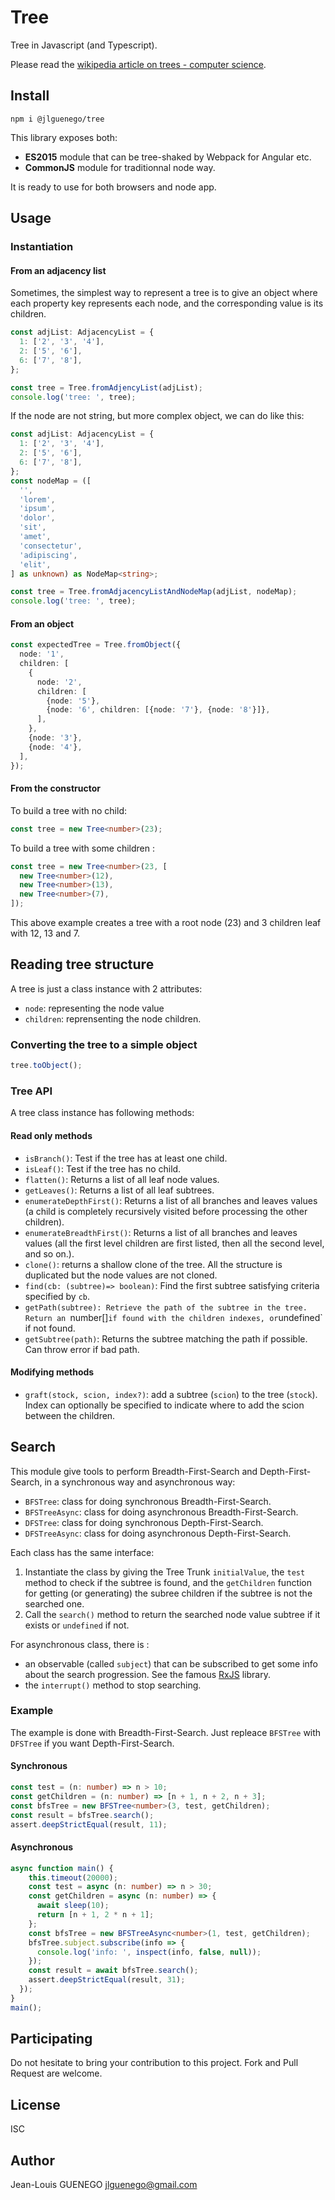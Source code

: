 # Tree

Tree in Javascript (and Typescript).

Please read the [wikipedia article on trees - computer science](<https://en.wikipedia.org/wiki/Tree_(data_structure)>).

## Install

```
npm i @jlguenego/tree
```

This library exposes both:

- **ES2015** module that can be tree-shaked by Webpack for Angular etc.
- **CommonJS** module for traditionnal node way.

It is ready to use for both browsers and node app.

## Usage

### Instantiation

#### From an adjacency list

Sometimes, the simplest way to represent a tree is to give an object where each property key represents each node, and the corresponding value is its children.

```ts
const adjList: AdjacencyList = {
  1: ['2', '3', '4'],
  2: ['5', '6'],
  6: ['7', '8'],
};

const tree = Tree.fromAdjencyList(adjList);
console.log('tree: ', tree);
```

If the node are not string, but more complex object, we can do like this:

```ts
const adjList: AdjacencyList = {
  1: ['2', '3', '4'],
  2: ['5', '6'],
  6: ['7', '8'],
};
const nodeMap = ([
  '',
  'lorem',
  'ipsum',
  'dolor',
  'sit',
  'amet',
  'consectetur',
  'adipiscing',
  'elit',
] as unknown) as NodeMap<string>;

const tree = Tree.fromAdjacencyListAndNodeMap(adjList, nodeMap);
console.log('tree: ', tree);
```

#### From an object

```ts
const expectedTree = Tree.fromObject({
  node: '1',
  children: [
    {
      node: '2',
      children: [
        {node: '5'},
        {node: '6', children: [{node: '7'}, {node: '8'}]},
      ],
    },
    {node: '3'},
    {node: '4'},
  ],
});
```

#### From the constructor

To build a tree with no child:

```ts
const tree = new Tree<number>(23);
```

To build a tree with some children :

```ts
const tree = new Tree<number>(23, [
  new Tree<number>(12),
  new Tree<number>(13),
  new Tree<number>(7),
]);
```

This above example creates a tree with a root node (23) and 3 children leaf with 12, 13 and 7.

## Reading tree structure

A tree is just a class instance with 2 attributes:

- `node`: representing the node value
- `children`: reprensenting the node children.

### Converting the tree to a simple object

```ts
tree.toObject();
```

### Tree API

A tree class instance has following methods:

#### Read only methods

- `isBranch()`: Test if the tree has at least one child.
- `isLeaf()`: Test if the tree has no child.
- `flatten()`: Returns a list of all leaf node values.
- `getLeaves()`: Returns a list of all leaf subtrees.
- `enumerateDepthFirst()`: Returns a list of all branches and leaves values (a child is completely recursively visited before processing the other children).
- `enumerateBreadthFirst()`: Returns a list of all branches and leaves values (all the first level children are first listed, then all the second level, and so on.).
- `clone()`: returns a shallow clone of the tree. All the structure is duplicated but the node values are not cloned.
- `find(cb: (subtree)=> boolean)`: Find the first subtree satisfying criteria specified by `cb`.
- `getPath(subtree): Retrieve the path of the subtree in the tree. Return an `number[]` if found with the children indexes, or `undefined` if not found.
- `getSubtree(path)`: Returns the subtree matching the path if possible. Can throw error if bad path.

#### Modifying methods

- `graft(stock, scion, index?)`: add a subtree (`scion`) to the tree (`stock`). Index can optionally be specified to indicate where to add the scion between the children.

## Search

This module give tools to perform Breadth-First-Search and Depth-First-Search, in a synchronous way and asynchronous way:

- `BFSTree`: class for doing synchronous Breadth-First-Search.
- `BFSTreeAsync`: class for doing asynchronous Breadth-First-Search.
- `DFSTree`: class for doing synchronous Depth-First-Search.
- `DFSTreeAsync`: class for doing asynchronous Depth-First-Search.

Each class has the same interface:

1. Instantiate the class by giving the Tree Trunk `initialValue`, the `test` method to check if the subtree is found, and the `getChildren` function for getting (or generating) the subree children if the subtree is not the searched one.
2. Call the `search()` method to return the searched node value subtree if it exists or `undefined` if not.

For asynchronous class, there is :
- an observable (called `subject`) that can be subscribed to get some info about the search progression. See the famous [RxJS](https://github.com/ReactiveX/RxJS) library.
- the `interrupt()` method to stop searching.

### Example

The example is done with Breadth-First-Search. Just repleace `BFSTree` with `DFSTree` if you want Depth-First-Search.

#### Synchronous

```ts
const test = (n: number) => n > 10;
const getChildren = (n: number) => [n + 1, n + 2, n + 3];
const bfsTree = new BFSTree<number>(3, test, getChildren);
const result = bfsTree.search();
assert.deepStrictEqual(result, 11);
```

#### Asynchronous

```ts
async function main() {
    this.timeout(20000);
    const test = async (n: number) => n > 30;
    const getChildren = async (n: number) => {
      await sleep(10);
      return [n + 1, 2 * n + 1];
    };
    const bfsTree = new BFSTreeAsync<number>(1, test, getChildren);
    bfsTree.subject.subscribe(info => {
      console.log('info: ', inspect(info, false, null));
    });
    const result = await bfsTree.search();
    assert.deepStrictEqual(result, 31);
  });
}
main();
```

## Participating

Do not hesitate to bring your contribution to this project. Fork and Pull Request are welcome.

## License

ISC

## Author

Jean-Louis GUENEGO <jlguenego@gmail.com>

```

```
